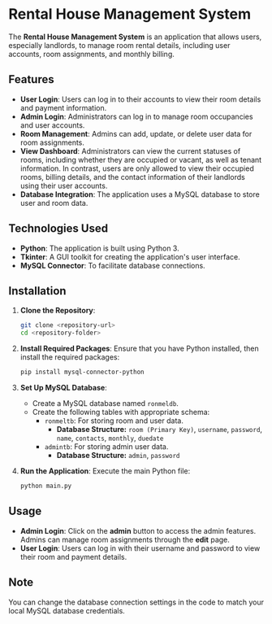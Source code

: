 # Rental House Management System

The **Rental House Management System** is an application that allows users, especially landlords, to manage room rental details, including user accounts, room assignments, and monthly billing.

## Features

- **User Login**: Users can log in to their accounts to view their room details and payment information.
- **Admin Login**: Administrators can log in to manage room occupancies and user accounts.
- **Room Management**: Admins can add, update, or delete user data for room assignments.
- **View Dashboard**: Administrators can view the current statuses of rooms, including whether they are occupied or vacant, as well as tenant information. In contrast, users are only allowed to view their occupied rooms, billing details, and the contact information of their landlords using their user accounts.
- **Database Integration**: The application uses a MySQL database to store user and room data.

## Technologies Used

- **Python**: The application is built using Python 3.
- **Tkinter**: A GUI toolkit for creating the application's user interface.
- **MySQL Connector**: To facilitate database connections.

## Installation

1. **Clone the Repository**:
   ```bash
   git clone <repository-url>
   cd <repository-folder>
   ```
2. **Install Required Packages**:
   Ensure that you have Python installed, then install the required packages:
   ```bash
   pip install mysql-connector-python
   ```
3. **Set Up MySQL Database**:
   - Create a MySQL database named `ronmeldb`.
   - Create the following tables with appropriate schema:
     - `ronmeltb`: For storing room and user data.
       - **Database Structure:** `room (Primary Key)`, `username`, `password`, `name`, `contacts`, `monthly`, `duedate`
     - `admintb`: For storing admin user data.
       - **Database Structure:** `admin`, `password`
   
4. **Run the Application**:
   Execute the main Python file:
   ```bash
   python main.py
   ```

## Usage

- **Admin Login**: Click on the **admin** button to access the admin features. Admins can manage room assignments through the **edit** page.
- **User Login**: Users can log in with their username and password to view their room and payment details.

## Note

You can change the database connection settings in the code to match your local MySQL database credentials.
